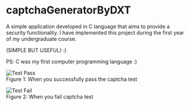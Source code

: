 # captchaGeneratorByDXT
A simple application developed in C language that aims to provide a security functionality. I have implemented this project during the first year of my undergraduate course.

(SIMPLE BUT USEFUL) :)

PS: C was my first computer programming language :)

![Test Pass](https://github.com/iamdhruvsharma/captchaGeneratorByDXT/blob/master/Capture1a.PNG) <br/>
Figure 1: When you successfully pass the captcha test

![Test Fail](https://github.com/iamdhruvsharma/captchaGeneratorByDXT/blob/master/Capture2a.PNG) <br/>
Figure 2: When you fail captcha test 
